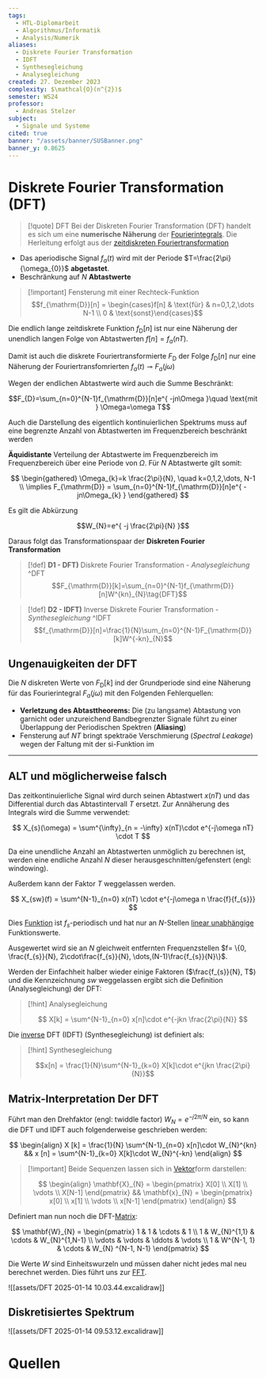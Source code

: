 ```yaml
---
tags:
  - HTL-Diplomarbeit
  - Algorithmus/Informatik
  - Analysis/Numerik
aliases:
  - Diskrete Fourier Transformation
  - IDFT
  - Synthesegleichung
  - Analysegleichung
created: 27. Dezember 2023
complexity: $\mathcal{O}(n^{2})$
semester: WS24
professor:
  - Andreas Stelzer
subject:
  - Signale und Systeme
cited: true
banner: "/assets/banner/SUSBanner.png"
banner_y: 0.8625
---
```


# Diskrete Fourier Transformation (DFT)

> [!quote] DFT
> Bei der Diskreten Fourier Transformation (DFT) handelt es sich um eine **numerische Näherung** der [Fourierintegrals](../../Systemtheorie/Fouriertransformation.md).
> Die Herleitung erfolgt aus der [zeitdiskreten Fouriertransformation](Poissonsche%20Summenformel.md#**Zeitdiskrete**%20Fouriertransformation)

- Das aperiodische Signal $f_{a}(t)$ wird mit der Periode $T=\frac{2\pi}{\omega_{0}}$ **abgetastet**.
- Beschränkung auf $N$ **Abtastwerte**

> [!important] Fensterung mit einer Rechteck-Funktion
> $$f_{\mathrm{D}}[n] = \begin{cases}f[n] & \text{für} & n=0,1,2,\dots N-1 \\ 0 & \text{sonst}\end{cases}$$ 

Die endlich lange zeitdiskrete Funktion $f_{\mathrm{D}}[n]$ ist nur eine Näherung der unendlich langen Folge von Abtastwerten $f[n] = f_{a}(nT)$.

Damit ist auch die diskrete Fouriertransformierte $F_{\mathrm{D}}$ der Folge $f_{\mathrm{D}}[n]$ nur eine Näherung der Fouriertransfomrierten $f_a(t)\multimap F_{a}(j\omega)$

Wegen der endlichen Abtastwerte wird auch die Summe Beschränkt:

$$F_{D}=\sum_{n=0}^{N-1}f_{\mathrm{D}}[n]e^{ -jn\Omega }\quad \text{mit } \Omega=\omega T$$

Auch die Darstellung des eigentlich kontinuierlichen Spektrums muss auf eine begrenzte Anzahl von Abtastwerten im Frequenzbereich beschränkt werden

**Äquidistante** Verteilung der Abtastwerte im Frequenzbereich im Frequenzbereich über eine Periode von $\Omega$. Für $N$ Abtastwerte gilt somit:

$$
\begin{gathered}
\Omega_{k}=k \frac{2\pi}{N}, \quad k=0,1,2,\dots, N-1 \\
\implies F_{\mathrm{D}} = \sum_{n=0}^{N-1}f_{\mathrm{D}}[n]e^{ -jn\Omega_{k} }
\end{gathered}
$$

Es gilt die Abkürzung

$$W_{N}=e^{ -j \frac{2\pi}{N} }$$

Daraus folgt das Transformationspaar der **Diskreten Fourier Transformation**

> [!def] **D1 - DFT)** Diskrete Fourier Transformation - *Analysegleichung* ^DFT
> $$F_{\mathrm{D}}[k]=\sum_{n=0}^{N-1}f_{\mathrm{D}}[n]W^{kn}_{N}\tag{DFT}$$

> [!def] **D2 - IDFT)** Inverse Diskrete Fourier Transformation - *Synthesegleichung* ^IDFT
> $$f_{\mathrm{D}}[n]=\frac{1}{N}\sum_{n=0}^{N-1}F_{\mathrm{D}}[k]W^{-kn}_{N}$$

## Ungenauigkeiten der DFT

Die $N$ diskreten Werte von $F_{\mathrm{D}}[k]$ ind der Grundperiode sind eine Näherung für das Fourierintegral $F_{a}(j\omega)$ mit den Folgenden Fehlerquellen:

- **Verletzung des Abtasttheorems:** Die (zu langsame) Abtastung von garnicht oder unzureichend Bandbegrenzter Signale führt zu einer Überlappung der Periodischen Spektren (**Aliasing**)
- Fensterung auf $NT$ bringt spektraöe Verschmierung (*Spectral Leakage*) wegen der Faltung mit der si-Funktion im

---
## ALT und möglicherweise falsch

Das zeitkontinuierliche Signal wird durch seinen Abtastwert $x(nT)$ und das Differential durch das Abtastintervall $T$ ersetzt. Zur Annäherung des Integrals wird die Summe verwendet:

$$ X_{s}(\omega) = \sum^{\infty}_{n = -\infty} x(nT)\cdot e^{-j\omega nT} \cdot T $$

Da eine unendliche Anzahl an Abtastwerten unmöglich zu berechnen ist, werden eine endliche Anzahl $N$ dieser herausgeschnitten/gefenstert (engl: windowing).

Außerdem kann der Faktor $T$ weggelassen werden.

$$ X_{sw}(f) = \sum^{N-1}_{n=0} x(nT) \cdot e^{-j\omega n \frac{f}{f_{s}}} $$

Dies [Funktion](../../Mathematik/Algebra/Abbild.md) ist $f_{s}$-periodisch und hat nur an $N$-Stellen [linear unabhängige](../../Mathematik/Algebra/Lineare%20Abhängigkeit.md) Funktionswerte.

Ausgewertet wird sie an $N$ gleichweit entfernten Frequenzstellen $f= \{0, \frac{f_{s}}{N}, 2\cdot\frac{f_{s}}{N}, \dots,(N-1)\frac{f_{s}}{N}\}$.

Werden der Einfachheit halber wieder einige Faktoren ($\frac{f_{s}}{N}, T$) und die Kennzeichnung $sw$ weggelassen ergibt sich die Definition (Analysegleichung) der DFT:

> [!hint] Analysegleichung
>
> $$
> X[k] = \sum^{N-1}_{n=0} x[n]\cdot e^{-jkn \frac{2\pi}{N}}
> $$

Die [inverse](Gauß-Jordan-Verfahren.md) DFT (IDFT) (Synthesegleichung) ist definiert als:

> [!hint] Synthesegleichung
>
> $$x[n] = \frac{1}{N}\sum^{N-1}_{k=0} X[k]\cdot e^{jkn \frac{2\pi}{N}}$$


## Matrix-Interpretation Der DFT

Führt man den Drehfaktor (engl: twiddle factor) $W_{N} = e^{-j2\pi/N}$ ein, so kann die DFT und IDFT auch folgenderweise geschrieben werden:

$$
\begin{align}
X [k] = \frac{1}{N} \sum^{N-1}_{n=0} x[n]\cdot W_{N}^{kn} && x [n] = \sum^{N-1}_{k=0} X[k]\cdot W_{N}^{-kn}
\end{align}
$$

> [!important] Beide Sequenzen lassen sich in [Vektor](../../Mathematik/Algebra/Vektor.md)form darstellen:
>
> $$
\begin{align}  
\mathbf{X}_{N} = \begin{pmatrix}  
X[0] \\  
X[1] \\  
\vdots \\  
X[N-1]  
\end{pmatrix} &&  
\mathbf{x}_{N} = \begin{pmatrix}  
x[0] \\  
x[1] \\  
\vdots \\  
x[N-1]  
\end{pmatrix}  
\end{align}
> $$

Definiert man nun noch die DFT-[Matrix](Matrix.md):

$$
\mathbf{W}_{N} = \begin{pmatrix}
1 & 1 & \cdots & 1  \\
1 & W_{N}^{1,1} & \cdots & W_{N}^{1,N-1}  \\
\vdots  & \vdots & \ddots & \vdots \\
1 & W^{N-1, 1} & \cdots & W_{N} ^{N-1, N-1}
\end{pmatrix}
$$

Die Werte $W$ sind Einheitswurzeln und müssen daher nicht jedes mal neu berechnet werden. Dies führt uns zur [FFT](FFT.md).

![[assets/DFT 2025-01-14 10.03.44.excalidraw]]

## Diskretisiertes Spektrum

![[assets/DFT 2025-01-14 09.53.12.excalidraw]]

# Quellen

[^1]: Digitale Signalverarbeitung - Daniel ch. v. Grüningen